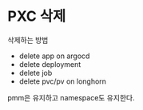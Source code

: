 # PXC 삭제

삭제하는 방법

- delete app on argocd
- delete deployment
- delete job
- delete pvc/pv on longhorn

pmm은 유지하고 namespace도 유지한다.
